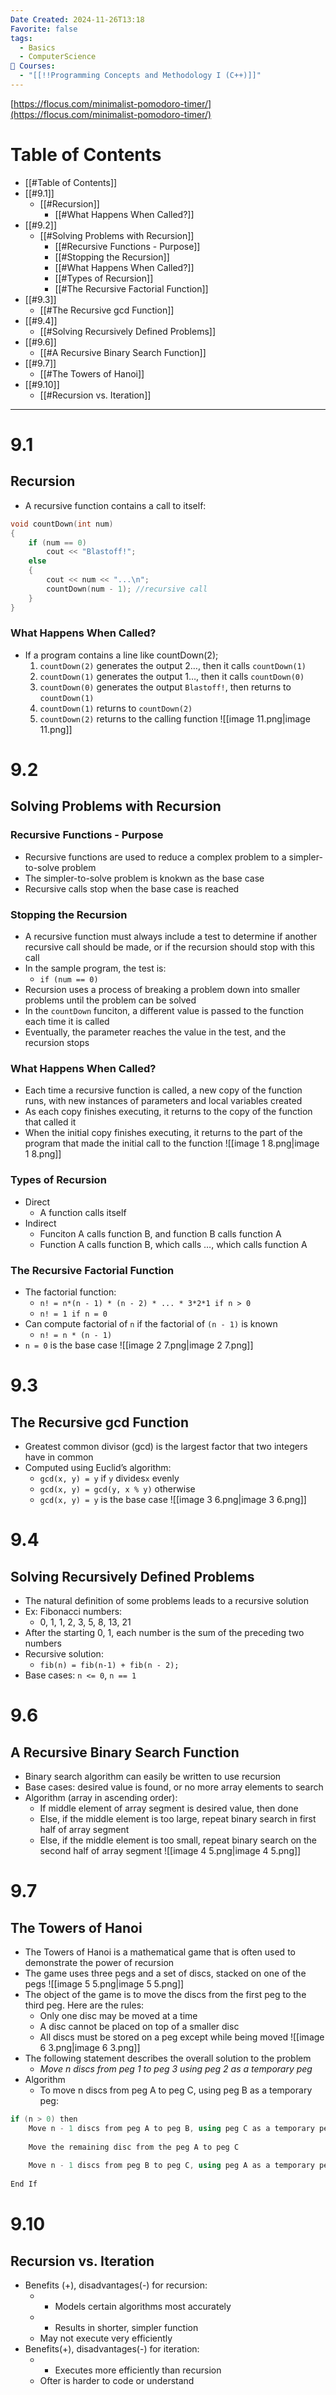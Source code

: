 ```yaml
---
Date Created: 2024-11-26T13:18
Favorite: false
tags:
  - Basics
  - ComputerScience
📕 Courses:
  - "[[!!Programming Concepts and Methodology I (C++)]]"
---
```

[https://flocus.com/minimalist-pomodoro-timer/](https://flocus.com/minimalist-pomodoro-timer/)
# Table of Contents
- [[#Table of Contents]]
- [[#9.1]]
    - [[#Recursion]]
        - [[#What Happens When Called?]]
- [[#9.2]]
    - [[#Solving Problems with Recursion]]
        - [[#Recursive Functions - Purpose]]
        - [[#Stopping the Recursion]]
        - [[#What Happens When Called?]]
        - [[#Types of Recursion]]
        - [[#The Recursive Factorial Function]]
- [[#9.3]]
    - [[#The Recursive gcd Function]]
- [[#9.4]]
    - [[#Solving Recursively Defined Problems]]
- [[#9.6]]
    - [[#A Recursive Binary Search Function]]
- [[#9.7]]
    - [[#The Towers of Hanoi]]
- [[#9.10]]
    - [[#Recursion vs. Iteration]]
---
# 9.1
## Recursion
- A recursive function contains a call to itself:
```C++
void countDown(int num)
{
	if (num == 0)
		cout << "Blastoff!";
	else
	{
		cout << num << "...\n";
		countDown(num - 1); //recursive call
	}
}
```
### What Happens When Called?
- If a program contains a line like countDown(2);
    1. `countDown(2)` generates the output 2…, then it calls `countDown(1)`
    2. `countDown(1)` generates the output 1…, then it calls `countDown(0)`
    3. `countDown(0)` generates the output `Blastoff!`, then returns to `countDown(1)`
    4. `countDown(1)` returns to `countDown(2)`
    5. `countDown(2)` returns to the calling function
![[image 11.png|image 11.png]]
  
# 9.2
## Solving Problems with Recursion
### Recursive Functions - Purpose
- Recursive functions are used to reduce a complex problem to a simpler-to-solve problem
- The simpler-to-solve problem is knokwn as the base case
- Recursive calls stop when the base case is reached
### Stopping the Recursion
- A recursive function must always include a test to determine if another recursive call should be made, or if the recursion should stop with this call
- In the sample program, the test is:
    - `if (num == 0)`
- Recursion uses a process of breaking a problem down into smaller problems until the problem can be solved
- In the `countDown` funciton, a different value is passed to the function each time it is called
- Eventually, the parameter reaches the value in the test, and the recursion stops
### What Happens When Called?
- Each time a recursive function is called, a new copy of the function runs, with new instances of parameters and local variables created
- As each copy finishes executing, it returns to the copy of the function that called it
- When the initial copy finishes executing, it returns to the part of the program that made the initial call to the function
![[image 1 8.png|image 1 8.png]]
### Types of Recursion
- Direct
    - A function calls itself
- Indirect
    - Funciton A calls function B, and function B calls function A
    - Function A calls function B, which calls …, which calls function A
### The Recursive Factorial Function
- The factorial function:
    - `n! = n*(n - 1) * (n - 2) * ... * 3*2*1 if n > 0`
    - `n! = 1 if n = 0`
- Can compute factorial of `n` if the factorial of `(n - 1)` is known
    - `n! = n * (n - 1)`
- `n = 0` is the base case
![[image 2 7.png|image 2 7.png]]
  
# 9.3
## The Recursive gcd Function
- Greatest common divisor (gcd) is the largest factor that two integers have in common
- Computed using Euclid’s algorithm:
    - `gcd(x, y) = y` if `y` divides`x` evenly
    - `gcd(x, y) = gcd(y, x % y)` otherwise
    - `gcd(x, y) = y` is the base case
![[image 3 6.png|image 3 6.png]]
  
# 9.4
## Solving Recursively Defined Problems
- The natural definition of some problems leads to a recursive solution
- Ex: Fibonacci numbers:
    - 0, 1, 1, 2, 3, 5, 8, 13, 21
- After the starting 0, 1, each number is the sum of the preceding two numbers
- Recursive solution:
    - `fib(n) = fib(n-1) + fib(n - 2);`
- Base cases: `n <= 0`, `n == 1`
  
# 9.6
## A Recursive Binary Search Function
- Binary search algorithm can easily be written to use recursion
- Base cases: desired value is found, or no more array elements to search
- Algorithm (array in ascending order):
    - If middle element of array segment is desired value, then done
    - Else, if the middle element is too large, repeat binary search in first half of array segment
    - Else, if the middle element is too small, repeat binary search on the second half of array segment
![[image 4 5.png|image 4 5.png]]
  
# 9.7
## The Towers of Hanoi
- The Towers of Hanoi is a mathematical game that is often used to demonstrate the power of recursion
- The game uses three pegs and a set of discs, stacked on one of the pegs
![[image 5 5.png|image 5 5.png]]
- The object of the game is to move the discs from the first peg to the third peg. Here are the rules:
    - Only one disc may be moved at a time
    - A disc cannot be placed on top of a smaller disc
    - All discs must be stored on a peg except while being moved
![[image 6 3.png|image 6 3.png]]
- The following statement describes the overall solution to the problem
    - _Move n discs from peg 1 to peg 3 using peg 2 as a temporary peg_
- Algorithm
    - To move n discs from peg A to peg C, using peg B as a temporary peg:
```C++
if (n > 0) then
	Move n - 1 discs from peg A to peg B, using peg C as a temporary peg
	
	Move the remaining disc from the peg A to peg C
	
	Move n - 1 discs from peg B to peg C, using peg A as a temporary peg
	
End If
```
  
# 9.10
## Recursion vs. Iteration
- Benefits (+), disadvantages(-) for recursion:
    - + Models certain algorithms most accurately
    - + Results in shorter, simpler function
    - May not execute very efficiently
- Benefits(+), disadvantages(-) for iteration:
    - + Executes more efficiently than recursion
    - Ofter is harder to code or understand